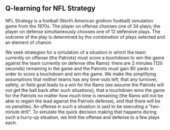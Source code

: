 ## Q-learning for NFL Strategy

NFL Strategy is a football (North American gridiron football) simulation game from the 1970s. The player on offense chooses one of 34 plays; the player on defense simultaneously chooses one of 12 defensive plays. The outcome of the play is determined by the combination of plays selected and an element of chance.

We seek strategies for a simulation of a situation in which the team currently on offense (the Patriots) must score a touchdown to win the game against the team currently on defense (the Rams): there are 2 minutes (120 seconds) remaining in the game and the Patriots must gain 80 yards in order to score a touchdown and win the game. We make the simplifying assumptions that neither teams has any time-outs left, that any turnover, safety, or field goal leads to a win for the Rams (we assume the Patriots will not get the ball back after such situations), that a touchdown wins the game for the Patriots no matter how much time is remaining (the Rams will not be able to regain the lead against the Patriots defense), and that there will be no penalties. An offense in such a situation is said to be executing a "two-minute drill". To simulate the quick decision making that happens during such a hurry-up situation, we limit the offense and defense to a few plays each.
